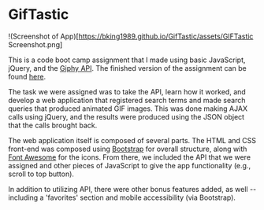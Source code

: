 # GifTastic

!(Screenshot of App)[https://bking1989.github.io/GifTastic/assets/GIFTastic Screenshot.png]

This is a code boot camp assignment that I made using basic JavaScript, jQuery, and the [Giphy API](https://developers.giphy.com/). The finished version of the assignment can be found [here](http://bking1989.github.io/GifTastic).

The task we were assigned was to take the API, learn how it worked, and develop a web application that registered search terms and made search queries that produced animated GIF images. This was done making AJAX calls using jQuery, and the results were produced using the JSON object that the calls brought back.

The web application itself is composed of several parts. The HTML and CSS front-end was composed using [Bootstrap](https://getbootstrap.com) for overall structure, along with [Font Awesome](https://fontawesome.com/) for the icons. From there, we included the API that we were assigned and other pieces of JavaScript to give the app functionality (e.g., scroll to top button).

In addition to utilizing API, there were other bonus features added, as well -- including a 'favorites' section and mobile accessibility (via Bootstrap).
